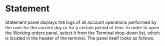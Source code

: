 # Statement

Statement panel displays the logs of all account operations performed by the user for the current day or for a certain period of time. In order to open the Working orders panel, select it from the Terminal drop-down list, which is located in the header of the terminal. The panel itself looks as follows:



